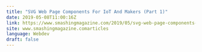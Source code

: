 ```yaml
---
title: "SVG Web Page Components For IoT And Makers (Part 1)"
date: 2019-05-08T11:00:16Z
link: https://www.smashingmagazine.com/2019/05/svg-web-page-components-iot-part1/?utm_medium=RSS&utm_source=news.12bit.vn
site: www.smashingmagazine.comarticles
language: Webdev
draft: false
---
```

